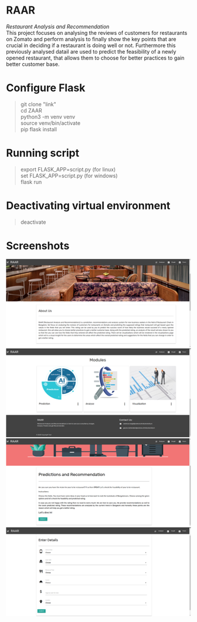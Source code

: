 # RAAR
*Restaurant Analysis and Recommendation*  
This project focuses on analysing the reviews of customers for restaurants on Zomato and perform analysis to finally show the key points that are crucial in deciding if a restaurant is doing well or not. Furthermore this previously analysed datail are used to predict the feasibility of a newly opened restaurant, that allows them to choose for better practices to gain better customer base.  
# Configure Flask
>git clone "link"  
>cd ZAAR  
>python3 -m venv venv  
>source venv/bin/activate  
>pip flask install  
# Running script
>export FLASK_APP=script.py (for linux)  
>set FLASK_APP=script.py (for windows)  
>flask run  
# Deactivating virtual environment
>deactivate  

# Screenshots
![Homepage1](static/screenshots/homepage1.png)  
![Homepage2](static/screenshots/homepage2.png)  
![Prediction](static/screenshots/Prediction.png)  
![PredictionForm](static/screenshots/PredictionForm.png)  
